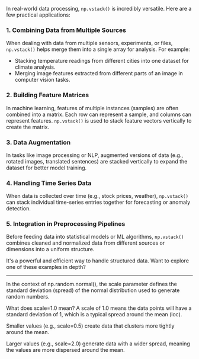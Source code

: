 In real-world data processing, `np.vstack()` is incredibly versatile. Here are a few practical applications:

### 1. **Combining Data from Multiple Sources**
When dealing with data from multiple sensors, experiments, or files, `np.vstack()` helps merge them into a single array for analysis. For example:
- Stacking temperature readings from different cities into one dataset for climate analysis.
- Merging image features extracted from different parts of an image in computer vision tasks.

### 2. **Building Feature Matrices**
In machine learning, features of multiple instances (samples) are often combined into a matrix. Each row can represent a sample, and columns can represent features. `np.vstack()` is used to stack feature vectors vertically to create the matrix.

### 3. **Data Augmentation**
In tasks like image processing or NLP, augmented versions of data (e.g., rotated images, translated sentences) are stacked vertically to expand the dataset for better model training.

### 4. **Handling Time Series Data**
When data is collected over time (e.g., stock prices, weather), `np.vstack()` can stack individual time-series entries together for forecasting or anomaly detection.

### 5. **Integration in Preprocessing Pipelines**
Before feeding data into statistical models or ML algorithms, `np.vstack()` combines cleaned and normalized data from different sources or dimensions into a uniform structure.

It's a powerful and efficient way to handle structured data. Want to explore one of these examples in depth?
************************************************************************************************************************************************************



In the context of np.random.normal(), the scale parameter defines the standard deviation (spread) of the normal distribution used to generate random numbers.

What does scale=1.0 mean?
A scale of 1.0 means the data points will have a standard deviation of 1, which is a typical spread around the mean (loc).

Smaller values (e.g., scale=0.5) create data that clusters more tightly around the mean.

Larger values (e.g., scale=2.0) generate data with a wider spread, meaning the values are more dispersed around the mean.
